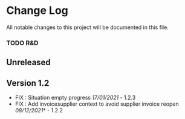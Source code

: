 # Change Log
All notable changes to this project will be documented in this file.

### TODO R&D


## Unreleased



## Version 1.2
- FIX : Situation empty progress *17/01/2021* - 1.2.3
- FIX : Add invoicesupplier context to avoid supplier invoice reopen *08/12/2021** - 1.2.2
